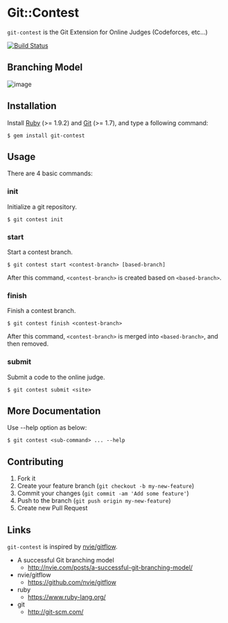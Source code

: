 # Git::Contest
`git-contest` is the Git Extension for Online Judges (Codeforces, etc...)

[![Build Status](https://travis-ci.org/sh19910711/git-contest.png?branch=develop)](https://travis-ci.org/sh19910711/git-contest)

## Branching Model
![image](https://googledrive.com/host/0Bz19k_5gA4wVZWJEcW1XS25NRWM/git-contest.svg)

## Installation

Install [Ruby](https://www.ruby-lang.org/) (>= 1.9.2) and [Git](http://git-scm.com/) (>= 1.7), and type a following command:

    $ gem install git-contest

## Usage
There are 4 basic commands:

### init
Initialize a git repository.

    $ git contest init

### start
Start a contest branch.

    $ git contest start <contest-branch> [based-branch]

After this command, `<contest-branch>` is created based on `<based-branch>`.

### finish
Finish a contest branch.

    $ git contest finish <contest-branch>

After this command, `<contest-branch>` is merged into `<based-branch>`, and then removed.

### submit
Submit a code to the online judge.

    $ git contest submit <site>

## More Documentation
Use --help option as below:

    $ git contest <sub-command> ... --help

## Contributing

1. Fork it
2. Create your feature branch (`git checkout -b my-new-feature`)
3. Commit your changes (`git commit -am 'Add some feature'`)
4. Push to the branch (`git push origin my-new-feature`)
5. Create new Pull Request

## Links
`git-contest` is inspired by [nvie/gitflow](https://github.com/nvie/gitflow).

* A successful Git branching model
    * http://nvie.com/posts/a-successful-git-branching-model/
* nvie/gitflow
    * https://github.com/nvie/gitflow
* ruby
    * https://www.ruby-lang.org/
* git
    * http://git-scm.com/
